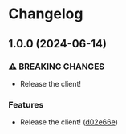 # Changelog

## 1.0.0 (2024-06-14)


### ⚠ BREAKING CHANGES

* Release the client!

### Features

* Release the client! ([d02e66e](https://github.com/OctopusDeploy/openfeature-ts-web/commit/d02e66ed845de3093eee037a7f0c0e18b36ac05e))
